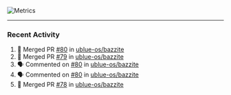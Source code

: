 ![Metrics](https://metrics.lecoq.io/KyleGospo?template=classic&base=header%2C%20activity%2C%20community%2C%20repositories%2C%20metadata&base.indepth=false&base.hireable=false&base.skip=false&config.timezone=America%2FLos_Angeles)

---
### Recent Activity
<!--START_SECTION:activity-->
1. 🎉 Merged PR [#80](https://github.com/ublue-os/bazzite/pull/80) in [ublue-os/bazzite](https://github.com/ublue-os/bazzite)
2. 🎉 Merged PR [#79](https://github.com/ublue-os/bazzite/pull/79) in [ublue-os/bazzite](https://github.com/ublue-os/bazzite)
3. 🗣 Commented on [#80](https://github.com/ublue-os/bazzite/pull/80#issuecomment-1654359822) in [ublue-os/bazzite](https://github.com/ublue-os/bazzite)
4. 🗣 Commented on [#80](https://github.com/ublue-os/bazzite/pull/80#issuecomment-1654357006) in [ublue-os/bazzite](https://github.com/ublue-os/bazzite)
5. 🎉 Merged PR [#78](https://github.com/ublue-os/bazzite/pull/78) in [ublue-os/bazzite](https://github.com/ublue-os/bazzite)
<!--END_SECTION:activity-->
